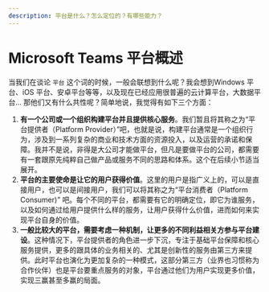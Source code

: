 ```yaml
---
description: 平台是什么？怎么定位的？有哪些能力？
---
```


# Microsoft Teams 平台概述

当我们在谈论 `平台` 这个词的时候，一般会联想到什么呢？我会想到Windows 平台、iOS 平台、安卓平台等等，以及现在已经应用很普遍的云计算平台，大数据平台… 那他们又有什么共性呢？简单地说，我觉得有如下三个方面：

1. **有一个公司或一个组织构建平台并且提供核心服务**。我们暂且将其称之为“平台提供者（Platform Provider）”吧，也就是说，构建平台通常是一个组织行为，涉及到一系列复杂的商业和技术方面的资源投入，以及运营的承诺和保障。我并不是说，非得是大公司才能做平台，但凡是要做平台的公司，都需要有一套跟原先纯粹自己做产品或服务不同的思路和体系。这个在后续小节适当展开。
2. **平台的主要使命是让它的用户获得价值**。这里的用户是指广义上的，可以是直接用户，也可以是间接用户，我们可以将其称之为“平台消费者（Platform Consumer\)” 吧。每个不同的平台，都需要有它的明确定位，即它为谁服务，以及如何通过给用户提供什么样的服务，让用户获得什么价值，进而如何来实现平台自身的价值。
3. **一般比较大的平台，需要考虑一种机制，让更多的不同利益相关方参与平台建设**。这种情况下，平台提供者的角色进一步下沉，专注于基础平台保障和核心服务提供，更多的跟具体的业务相关的、尤其是创新性的服务由第三方来提供。此时平台也演化为更加复杂的一种模式，这部分第三方（业界也习惯称为合作伙伴）也是平台要重点服务的对象，平台通过他们为用户实现更多价值，实现三赢甚至多赢的局面。







